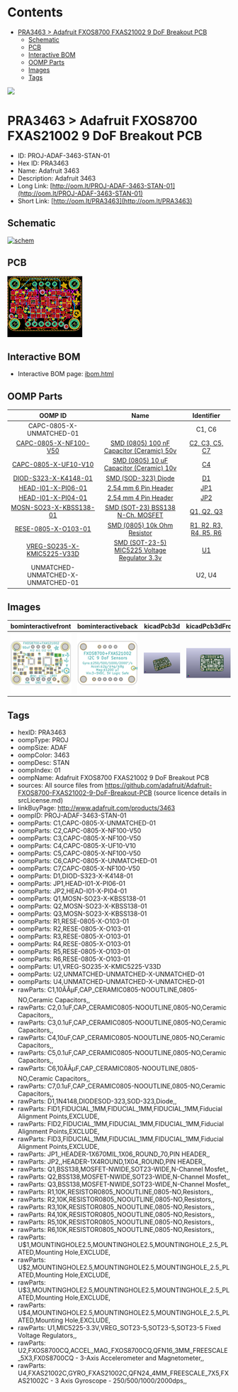 



Contents
========

* [PRA3463 > Adafruit FXOS8700 FXAS21002 9 DoF Breakout PCB](#pra3463--adafruit-fxos8700-fxas21002-9-dof-breakout-pcb)
	* [Schematic](#schematic)
	* [PCB](#pcb)
	* [Interactive BOM](#interactive-bom)
	* [OOMP Parts](#oomp-parts)
	* [Images](#images)
	* [Tags](#tags)
  
![][im]
# PRA3463 > Adafruit FXOS8700 FXAS21002 9 DoF Breakout PCB

- ID: PROJ-ADAF-3463-STAN-01
- Hex ID: PRA3463
- Name: Adafruit 3463
- Description: Adafruit 3463
- Long Link: [http://oom.lt/PROJ-ADAF-3463-STAN-01](http://oom.lt/PROJ-ADAF-3463-STAN-01)
- Short Link: [http://oom.lt/PRA3463](http://oom.lt/PRA3463)

## Schematic
  
[![schem](eagleSchemImage.png)](eagleSchemImage.png)
## PCB
  
[![pcb](eagleImage.png)](eagleImage.png)
## Interactive BOM

- Interactive BOM page: [ibom.html](https://htmlpreview.github.io/?https://github.com/oomlout/oomlout_OOMP_projects/blob/main/PROJ-ADAF-3463-STAN-01/kicad/bom/ibom.html)

## OOMP Parts
  

|OOMP ID|Name|Identifier|
| :---: | :---: | :---: |
|CAPC-0805-X-UNMATCHED-01||C1, C6|
|[CAPC-0805-X-NF100-V50](https://github.com/oomlout/oomlout_OOMP_parts/tree/main/CAPC-0805-X-NF100-V50/)|[SMD (0805) 100 nF Capacitor (Ceramic) 50v](https://github.com/oomlout/oomlout_OOMP_parts/tree/main/CAPC-0805-X-NF100-V50/)|[C2, C3, C5, C7](https://github.com/oomlout/oomlout_OOMP_parts/tree/main/CAPC-0805-X-NF100-V50/)|
|[CAPC-0805-X-UF10-V10](https://github.com/oomlout/oomlout_OOMP_parts/tree/main/CAPC-0805-X-UF10-V10/)|[SMD (0805) 10 uF Capacitor (Ceramic) 10v](https://github.com/oomlout/oomlout_OOMP_parts/tree/main/CAPC-0805-X-UF10-V10/)|[C4](https://github.com/oomlout/oomlout_OOMP_parts/tree/main/CAPC-0805-X-UF10-V10/)|
|[DIOD-S323-X-K4148-01](https://github.com/oomlout/oomlout_OOMP_parts/tree/main/DIOD-S323-X-K4148-01/)|[SMD (SOD-323) Diode](https://github.com/oomlout/oomlout_OOMP_parts/tree/main/DIOD-S323-X-K4148-01/)|[D1](https://github.com/oomlout/oomlout_OOMP_parts/tree/main/DIOD-S323-X-K4148-01/)|
|[HEAD-I01-X-PI06-01](https://github.com/oomlout/oomlout_OOMP_parts/tree/main/HEAD-I01-X-PI06-01/)|[2.54 mm 6 Pin Header](https://github.com/oomlout/oomlout_OOMP_parts/tree/main/HEAD-I01-X-PI06-01/)|[JP1](https://github.com/oomlout/oomlout_OOMP_parts/tree/main/HEAD-I01-X-PI06-01/)|
|[HEAD-I01-X-PI04-01](https://github.com/oomlout/oomlout_OOMP_parts/tree/main/HEAD-I01-X-PI04-01/)|[2.54 mm 4 Pin Header](https://github.com/oomlout/oomlout_OOMP_parts/tree/main/HEAD-I01-X-PI04-01/)|[JP2](https://github.com/oomlout/oomlout_OOMP_parts/tree/main/HEAD-I01-X-PI04-01/)|
|[MOSN-SO23-X-KBSS138-01](https://github.com/oomlout/oomlout_OOMP_parts/tree/main/MOSN-SO23-X-KBSS138-01/)|[SMD (SOT-23) BSS138 N-Ch. MOSFET](https://github.com/oomlout/oomlout_OOMP_parts/tree/main/MOSN-SO23-X-KBSS138-01/)|[Q1, Q2, Q3](https://github.com/oomlout/oomlout_OOMP_parts/tree/main/MOSN-SO23-X-KBSS138-01/)|
|[RESE-0805-X-O103-01](https://github.com/oomlout/oomlout_OOMP_parts/tree/main/RESE-0805-X-O103-01/)|[SMD (0805) 10k Ohm Resistor](https://github.com/oomlout/oomlout_OOMP_parts/tree/main/RESE-0805-X-O103-01/)|[R1, R2, R3, R4, R5, R6](https://github.com/oomlout/oomlout_OOMP_parts/tree/main/RESE-0805-X-O103-01/)|
|[VREG-SO235-X-KMIC5225-V33D](https://github.com/oomlout/oomlout_OOMP_parts/tree/main/VREG-SO235-X-KMIC5225-V33D/)|[SMD (SOT-23-5) MIC5225 Voltage Regulator 3.3v](https://github.com/oomlout/oomlout_OOMP_parts/tree/main/VREG-SO235-X-KMIC5225-V33D/)|[U1](https://github.com/oomlout/oomlout_OOMP_parts/tree/main/VREG-SO235-X-KMIC5225-V33D/)|
|UNMATCHED-UNMATCHED-X-UNMATCHED-01||U2, U4|

## Images
  
  

|bominteractivefront|bominteractiveback|kicadPcb3d|kicadPcb3dFront|kicadPcb3dBack|kicadSchem|eagleImage|eagleSchemImage|pcbdraw|pcbdrawback|
| :---: | :---: | :---: | :---: | :---: | :---: | :---: | :---: | :---: | :---: |
|[![bominteractivefront](bomFront_140.png)](bomFront.png)|[![bominteractiveback](bomBack_140.png)](bomBack.png)|[![kicadPcb3d](kicadPcb3d_140.png)](kicadPcb3d.png)|[![kicadPcb3dFront](kicadPcb3dFront_140.png)](kicadPcb3dFront.png)|[![kicadPcb3dBack](kicadPcb3dBack_140.png)](kicadPcb3dBack.png)|[![kicadSchem](kicadSchem_140.png)](kicadSchem.png)|[![eagleImage](eagleImage_140.png)](eagleImage.png)|[![eagleSchemImage](eagleSchemImage_140.png)](eagleSchemImage.png)|[![pcbdraw](pcbdraw_140.png)](pcbdraw.png)|[![pcbdrawback](pcbdrawBack_140.png)](pcbdrawBack.png)|

## Tags

- hexID: PRA3463
- oompType: PROJ
- oompSize: ADAF
- oompColor: 3463
- oompDesc: STAN
- oompIndex: 01
- oompName: Adafruit FXOS8700 FXAS21002 9 DoF Breakout PCB
- sources: All source files from https://github.com/adafruit/Adafruit-FXOS8700-FXAS21002-9-DoF-Breakout-PCB (source licence details in srcLicense.md)
- linkBuyPage: http://www.adafruit.com/products/3463
- oompID: PROJ-ADAF-3463-STAN-01
- oompParts: C1,CAPC-0805-X-UNMATCHED-01
- oompParts: C2,CAPC-0805-X-NF100-V50
- oompParts: C3,CAPC-0805-X-NF100-V50
- oompParts: C4,CAPC-0805-X-UF10-V10
- oompParts: C5,CAPC-0805-X-NF100-V50
- oompParts: C6,CAPC-0805-X-UNMATCHED-01
- oompParts: C7,CAPC-0805-X-NF100-V50
- oompParts: D1,DIOD-S323-X-K4148-01
- oompParts: JP1,HEAD-I01-X-PI06-01
- oompParts: JP2,HEAD-I01-X-PI04-01
- oompParts: Q1,MOSN-SO23-X-KBSS138-01
- oompParts: Q2,MOSN-SO23-X-KBSS138-01
- oompParts: Q3,MOSN-SO23-X-KBSS138-01
- oompParts: R1,RESE-0805-X-O103-01
- oompParts: R2,RESE-0805-X-O103-01
- oompParts: R3,RESE-0805-X-O103-01
- oompParts: R4,RESE-0805-X-O103-01
- oompParts: R5,RESE-0805-X-O103-01
- oompParts: R6,RESE-0805-X-O103-01
- oompParts: U1,VREG-SO235-X-KMIC5225-V33D
- oompParts: U2,UNMATCHED-UNMATCHED-X-UNMATCHED-01
- oompParts: U4,UNMATCHED-UNMATCHED-X-UNMATCHED-01
- rawParts: C1,10ÃÂµF,CAP_CERAMIC0805-NOOUTLINE,0805-NO,Ceramic Capacitors,,
- rawParts: C2,0.1uF,CAP_CERAMIC0805-NOOUTLINE,0805-NO,Ceramic Capacitors,,
- rawParts: C3,0.1uF,CAP_CERAMIC0805-NOOUTLINE,0805-NO,Ceramic Capacitors,,
- rawParts: C4,10uF,CAP_CERAMIC0805-NOOUTLINE,0805-NO,Ceramic Capacitors,,
- rawParts: C5,0.1uF,CAP_CERAMIC0805-NOOUTLINE,0805-NO,Ceramic Capacitors,,
- rawParts: C6,10ÃÂµF,CAP_CERAMIC0805-NOOUTLINE,0805-NO,Ceramic Capacitors,,
- rawParts: C7,0.1uF,CAP_CERAMIC0805-NOOUTLINE,0805-NO,Ceramic Capacitors,,
- rawParts: D1,1N4148,DIODESOD-323,SOD-323,Diode,,
- rawParts: FID1,FIDUCIAL_1MM,FIDUCIAL_1MM,FIDUCIAL_1MM,Fiducial Alignment Points,EXCLUDE,
- rawParts: FID2,FIDUCIAL_1MM,FIDUCIAL_1MM,FIDUCIAL_1MM,Fiducial Alignment Points,EXCLUDE,
- rawParts: FID3,FIDUCIAL_1MM,FIDUCIAL_1MM,FIDUCIAL_1MM,Fiducial Alignment Points,EXCLUDE,
- rawParts: JP1,,HEADER-1X670MIL,1X06_ROUND_70,PIN HEADER,,
- rawParts: JP2,,HEADER-1X4ROUND,1X04_ROUND,PIN HEADER,,
- rawParts: Q1,BSS138,MOSFET-NWIDE,SOT23-WIDE,N-Channel Mosfet,,
- rawParts: Q2,BSS138,MOSFET-NWIDE,SOT23-WIDE,N-Channel Mosfet,,
- rawParts: Q3,BSS138,MOSFET-NWIDE,SOT23-WIDE,N-Channel Mosfet,,
- rawParts: R1,10K,RESISTOR0805_NOOUTLINE,0805-NO,Resistors,,
- rawParts: R2,10K,RESISTOR0805_NOOUTLINE,0805-NO,Resistors,,
- rawParts: R3,10K,RESISTOR0805_NOOUTLINE,0805-NO,Resistors,,
- rawParts: R4,10K,RESISTOR0805_NOOUTLINE,0805-NO,Resistors,,
- rawParts: R5,10K,RESISTOR0805_NOOUTLINE,0805-NO,Resistors,,
- rawParts: R6,10K,RESISTOR0805_NOOUTLINE,0805-NO,Resistors,,
- rawParts: U$1,MOUNTINGHOLE2.5,MOUNTINGHOLE2.5,MOUNTINGHOLE_2.5_PLATED,Mounting Hole,EXCLUDE,
- rawParts: U$2,MOUNTINGHOLE2.5,MOUNTINGHOLE2.5,MOUNTINGHOLE_2.5_PLATED,Mounting Hole,EXCLUDE,
- rawParts: U$3,MOUNTINGHOLE2.5,MOUNTINGHOLE2.5,MOUNTINGHOLE_2.5_PLATED,Mounting Hole,EXCLUDE,
- rawParts: U$4,MOUNTINGHOLE2.5,MOUNTINGHOLE2.5,MOUNTINGHOLE_2.5_PLATED,Mounting Hole,EXCLUDE,
- rawParts: U1,MIC5225-3.3V,VREG_SOT23-5,SOT23-5,SOT23-5 Fixed Voltage Regulators,,
- rawParts: U2,FXOS8700CQ,ACCEL_MAG_FXOS8700CQ,QFN16_3MM_FREESCALE_5X3,FX0S8700CQ - 3-Axis Accelerometer and Magnetometer,,
- rawParts: U4,FXAS21002C,GYRO_FXAS21002C,QFN24_4MM_FREESCALE_7X5,FXAS21002C - 3 Axis Gyroscope - 250/500/1000/2000dps,,



[im]: kicadPcb3d_450.png
